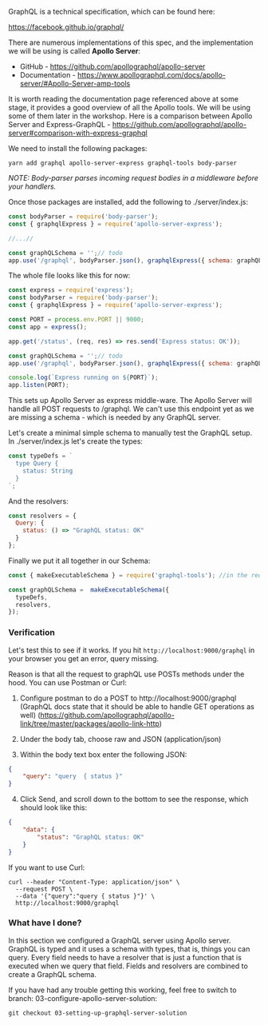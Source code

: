 GraphQL is a technical specification, which can be found here:

https://facebook.github.io/graphql/

There are numerous implementations of this spec, and the implementation we will be using is called **Apollo Server**:

- GitHub - https://github.com/apollographql/apollo-server
- Documentation - https://www.apollographql.com/docs/apollo-server/#Apollo-Server-amp-tools

It is worth reading the documentation page referenced above at some stage, it provides a good overview of all the Apollo tools. 
We will be using some of them later in the workshop. 
Here is a comparison between Apollo Server and Express-GraphQL - 
https://github.com/apollographql/apollo-server#comparison-with-express-graphql

We need to install the following packages:

```
yarn add graphql apollo-server-express graphql-tools body-parser
```

_NOTE: Body-parser parses incoming request bodies in a middleware before your handlers._


Once those packages are installed, add the following to ./server/index.js:
``` js
const bodyParser = require('body-parser');
const { graphqlExpress } = require('apollo-server-express');

//...//

const graphQLSchema = '';// todo
app.use('/graphql', bodyParser.json(), graphqlExpress({ schema: graphQLSchema }));

```

The whole file looks like this for now:
``` js
const express = require('express');
const bodyParser = require('body-parser');
const { graphqlExpress } = require('apollo-server-express');

const PORT = process.env.PORT || 9000;
const app = express();

app.get('/status', (req, res) => res.send('Express status: OK'));

const graphQLSchema = '';// todo
app.use('/graphql', bodyParser.json(), graphqlExpress({ schema: graphQLSchema }));

console.log(`Express running on ${PORT}`);
app.listen(PORT);
```

This sets up Apollo Server as express middle-ware. 
The Apollo Server will handle all POST requests to /graphql. 
We can't use this endpoint yet as we are missing a schema - which is needed by any GraphQL server.

Let's create a minimal simple schema to manually test the GraphQL setup. 
In ./server/index.js let's create the types:
```js
const typeDefs = `
  type Query {
    status: String    
  }
`;
```

And the resolvers:
``` js
const resolvers = {
  Query: {
    status: () => "GraphQL status: OK"
  }
};
```

Finally we put it all together in our Schema:

``` js
const { makeExecutableSchema } = require('graphql-tools'); //in the requires section

const graphQLSchema =  makeExecutableSchema({
  typeDefs,
  resolvers,
});
```

### Verification

Let's test this to see if it works. 
If you hit `http://localhost:9000/graphql` in your browser you get an error, query missing.

Reason is that all the request to graphQL use POSTs methods under the hood.
You can use Postman or Curl:

1. Configure postman to do a POST to http://localhost:9000/graphql
(GraphQL docs state that it should be able to handle GET operations as well)
(https://github.com/apollographql/apollo-link/tree/master/packages/apollo-link-http)

2. Under the body tab, choose raw and JSON (application/json)

3. Within the body text box enter the following JSON:

``` json
{
	"query": "query  { status }"
}
```

4. Click Send, and scroll down to the bottom to see the response, which should look like this:
``` json
{
    "data": {
        "status": "GraphQL status: OK"
    }
}
```

If you want to use Curl:
``` curl
curl --header "Content-Type: application/json" \
  --request POST \
  --data '{"query":"query { status }"}' \
  http://localhost:9000/graphql
```

### What have I done?

In this section we configured a GraphQL server using Apollo server. 
GraphQL is typed and it uses a schema with types, that is, things you can query.
Every field needs to have a resolver that is just a function that is executed when we query that field. 
Fields and resolvers are combined to create a GraphQL schema.

If you have had any trouble getting this working, feel free to switch to branch: 03-configure-apollo-server-solution:

```
git checkout 03-setting-up-graphql-server-solution
```
